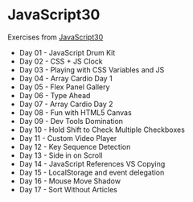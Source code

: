 # JavaScript30

Exercises from [JavaScript30](https://JavaScript30.com)

- Day 01 - JavaScript Drum Kit
- Day 02 - CSS + JS Clock
- Day 03 - Playing with CSS Variables and JS
- Day 04 - Array Cardio Day 1
- Day 05 - Flex Panel Gallery
- Day 06 - Type Ahead
- Day 07 - Array Cardio Day 2
- Day 08 - Fun with HTML5 Canvas
- Day 09 - Dev Tools Domination
- Day 10 - Hold Shift to Check Multiple Checkboxes
- Day 11 - Custom Video Player
- Day 12 - Key Sequence Detection
- Day 13 - Side in on Scroll
- Day 14 - JavaScript References VS Copying
- Day 15 - LocalStorage and event delegation
- Day 16 - Mouse Move Shadow
- Day 17 - Sort Without Articles
